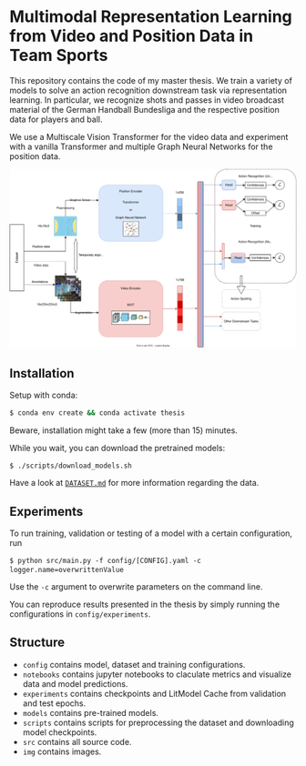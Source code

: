 # Multimodal Representation Learning from Video and Position Data in Team Sports

This repository contains the code of my master thesis. We train a variety of models to solve an action recognition
downstream task via representation learning.
In particular, we recognize shots and passes in video broadcast material of the German Handball Bundesliga and
the respective position data for players and ball.

We use a Multiscale Vision Transformer for the video data and experiment with a vanilla Transformer and multiple
Graph Neural Networks for the position data.

<p align="center">
  <img src="img/methods.svg" width="700" title="Method Overview">
</p>

## Installation

Setup with conda:

```bash
$ conda env create && conda activate thesis
```
Beware, installation might take a few (more than 15) minutes.

While you wait, you can download the pretrained models:

```
$ ./scripts/download_models.sh
```

Have a look at [`DATASET.md`](DATASET.md) for more information regarding the data.

## Experiments

To run training, validation or testing of a model with a certain configuration, run 

```
$ python src/main.py -f config/[CONFIG].yaml -c logger.name=overwrittenValue
```

Use the `-c` argument to overwrite parameters on the command line.

You can reproduce results presented in the thesis by simply running the configurations in `config/experiments`.

## Structure

 * `config` contains model, dataset and training configurations.
 * `notebooks` contains jupyter notebooks to claculate metrics and visualize data and model predictions.
 * `experiments` contains checkpoints and LitModel Cache from validation and test epochs.
 * `models` contains pre-trained models.
 * `scripts` contains scripts for preprocessing the dataset and downloading model checkpoints.
 * `src` contains all source code.
 * `img` contains images.